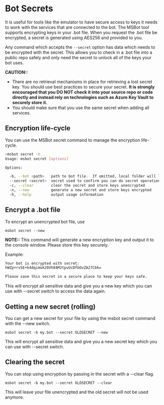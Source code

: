 # Bot Secrets

It is useful for tools like the emulator to have secure access to keys it needs to work with the services that are connected to the bot.  The MSBot tool supports encrypting keys in your .bot file. When you request the .bot file be encrypted, a secret is generated using AES256 and provided to you. 

Any command which accepts the `--secret` option has data which needs to be encrypted with the secret. 
This allows you to check in a .bot file into a public repo safely and only need the secret to unlock all of the keys your bot uses.

**CAUTION::**
- There are no retrieval mechanisms in place for retrieving a lost secret key. You should use best practices to secure your secret.  **It is strongly encouraged that you DO NOT check it into your source repo or code directly and instead rely on technologies such as Azure Key Vault to securely store it.**
- You should make sure that you use the same secret when adding all services.

## Encryption life-cycle
You can use the MSBot secret command to manage the encryption life-cycle. 

```bash
>msbot secret -h
Usage: msbot secret [options]

Options:

  -b, --bot <path>   path to bot file.  If omitted, local folder will look for a .bot file
  --secret <secret>  secret used to confirm you can do secret operations
  -c, --clear        clear the secret and store keys unencrypted
  -n, --new          generate a new secret and store keys encrypted
  -h, --help         output usage information
```

## Encrypt a .bot file
To encrypt an unencrypted bot file, use

```shell
msbot secret --new
```

**NOTE::** This command will generate a new encryption key and output it to the console window. Please store this key securely.

Example:
```bash
Your bot is encrypted with secret:
hWZp+rv5E+k4dqimok20Vh84M2tpvUcDfbOvZA27Cbk=

Please save this secret in a secure place to keep your keys safe.
```

This will encrypt all sensitive data and give you a new key which you can use with --secret switch to access the data again.

## Getting a new secret (rolling)

You can get a new secret for your file by using the msbot secret command with the --new switch.

```shell
msbot secret -b my.bot --secret OLDSECRET --new
```
This will encrypt all sensitive data and give you a new secret key which you can use with --secret switch.

## Clearing the secret

You can stop using encryption by passing in the secret with a --clear flag.

```shell
msbot secret -b my.bot --secret OLDSECRET --clear
```
This will leave your file unencrypted and the old secret will not be used anymore.

